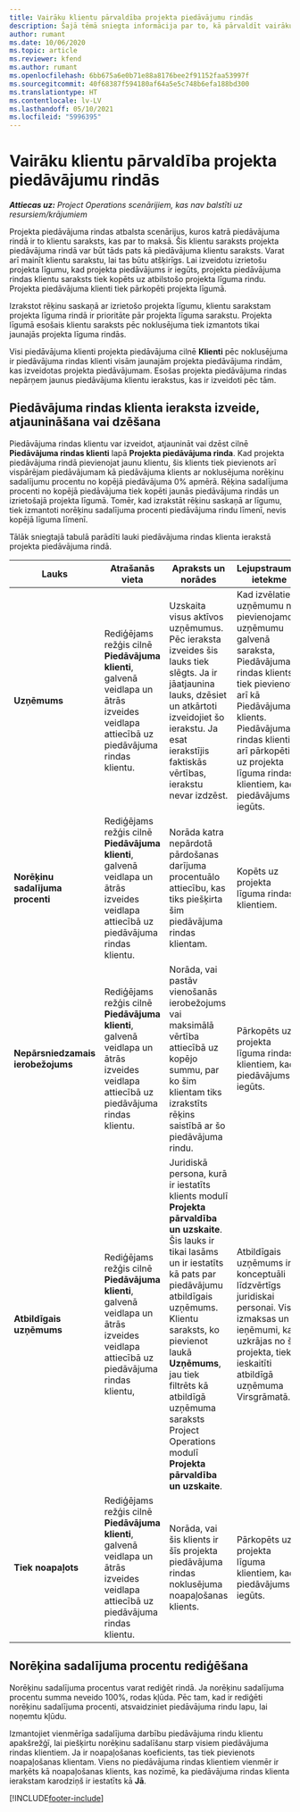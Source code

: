 ```yaml
---
title: Vairāku klientu pārvaldība projekta piedāvājumu rindās
description: Šajā tēmā sniegta informācija par to, kā pārvaldīt vairākus klientus projekta piedāvājuma rindās.
author: rumant
ms.date: 10/06/2020
ms.topic: article
ms.reviewer: kfend
ms.author: rumant
ms.openlocfilehash: 6bb675a6e0b71e88a8176bee2f91152faa53997f
ms.sourcegitcommit: 40f68387f594180af64a5e5c748b6efa188bd300
ms.translationtype: HT
ms.contentlocale: lv-LV
ms.lasthandoff: 05/10/2021
ms.locfileid: "5996395"
---
```

# <a name="manage-multiple-customers-on-project-based-quote-lines"></a>Vairāku klientu pārvaldība projekta piedāvājumu rindās

_**Attiecas uz:** Project Operations scenārijiem, kas nav balstīti uz resursiem/krājumiem_

Projekta piedāvājuma rindas atbalsta scenārijus, kuros katrā piedāvājuma rindā ir to klientu saraksts, kas par to maksā. Šis klientu saraksts projekta piedāvājuma rindā var būt tāds pats kā piedāvājuma klientu saraksts. Varat arī mainīt klientu sarakstu, lai tas būtu atšķirīgs. Lai izveidotu izrietošu projekta līgumu, kad projekta piedāvājums ir iegūts, projekta piedāvājuma rindas klientu saraksts tiek kopēts uz atbilstošo projekta līguma rindu. Projekta piedāvājuma klienti tiek pārkopēti projekta līgumā.

Izrakstot rēķinu saskaņā ar izrietošo projekta līgumu, klientu sarakstam projekta līguma rindā ir prioritāte pār projekta līguma sarakstu. Projekta līgumā esošais klientu saraksts pēc noklusējuma tiek izmantots tikai jaunajās projekta līguma rindās.

Visi piedāvājuma klienti projekta piedāvājuma cilnē **Klienti** pēc noklusējuma ir piedāvājuma rindas klienti visām jaunajām projekta piedāvājuma rindām, kas izveidotas projekta piedāvājumam. Esošas projekta piedāvājuma rindas nepārņem jaunus piedāvājuma klientu ierakstus, kas ir izveidoti pēc tām.

## <a name="create-update-or-delete-a-quote-line-customer-record"></a>Piedāvājuma rindas klienta ieraksta izveide, atjaunināšana vai dzēšana

Piedāvājuma rindas klientu var izveidot, atjaunināt vai dzēst cilnē **Piedāvājuma rindas klienti** lapā **Projekta piedāvājuma rinda**. Kad projekta piedāvājuma rindā pievienojat jaunu klientu, šis klients tiek pievienots arī vispārējam piedāvājumam kā piedāvājuma klients ar noklusējuma norēķinu sadalījumu procentu no kopējā piedāvājuma 0% apmērā. Rēķina sadalījuma procenti no kopējā piedāvājuma tiek kopēti jaunās piedāvājuma rindās un izrietošajā projekta līgumā. Tomēr, kad izrakstāt rēķinu saskaņā ar līgumu, tiek izmantoti norēķinu sadalījuma procenti piedāvājuma rindu līmenī, nevis kopējā līguma līmenī. 

Tālāk sniegtajā tabulā parādīti lauki piedāvājuma rindas klienta ierakstā projekta piedāvājuma rindā.

| Lauks | Atrašanās vieta | Apraksts un norādes | Lejupstraumes ietekme |
| --- | --- | --- | --- |
| **Uzņēmums** | Rediģējams režģis cilnē **Piedāvājuma klienti**, galvenā veidlapa un ātrās izveides veidlapa attiecībā uz piedāvājuma rindas klientu. | Uzskaita visus aktīvos uzņēmumus. Pēc ieraksta izveides šis lauks tiek slēgts. Ja ir jāatjaunina lauks, dzēsiet un atkārtoti izveidojiet šo ierakstu. Ja esat ierakstījis faktiskās vērtības, ierakstu nevar izdzēst. | Kad izvēlaties uzņēmumu no pievienojamo uzņēmumu galvenā saraksta, Piedāvājuma rindas klients tiek pievienots arī kā Piedāvājuma klients. Piedāvājuma rindas klienti arī pārkopēti uz projekta līguma rindas klientiem, kad piedāvājums ir iegūts. |
| **Norēķinu sadalījuma procenti** | Rediģējams režģis cilnē **Piedāvājuma klienti**, galvenā veidlapa un ātrās izveides veidlapa attiecībā uz piedāvājuma rindas klientu. | Norāda katra nepārdotā pārdošanas darījuma procentuālo attiecību, kas tiks piešķirta šim piedāvājuma rindas klientam. | Kopēts uz projekta līguma rindas klientiem. |
| **Nepārsniedzamais ierobežojums** | Rediģējams režģis cilnē **Piedāvājuma klienti**, galvenā veidlapa un ātrās izveides veidlapa attiecībā uz piedāvājuma rindas klientu. | Norāda, vai pastāv vienošanās ierobežojums vai maksimālā vērtība attiecībā uz kopējo summu, par ko šim klientam tiks izrakstīts rēķins saistībā ar šo piedāvājuma rindu. | Pārkopēts uz projekta līguma rindas klientiem, kad piedāvājums ir iegūts. |
| **Atbildīgais uzņēmums** | Rediģējams režģis cilnē **Piedāvājuma klienti**, galvenā veidlapa un ātrās izveides veidlapa attiecībā uz piedāvājuma rindas klientu, | Juridiskā persona, kurā ir iestatīts klients modulī **Projekta pārvaldība un uzskaite**. Šis lauks ir tikai lasāms un ir iestatīts kā pats par piedāvājumu atbildīgais uzņēmums. Klientu saraksts, ko pievienot laukā **Uzņēmums**, jau tiek filtrēts kā atbildīgā uzņēmuma saraksts Project Operations modulī **Projekta pārvaldība un uzskaite**. | Atbildīgais uzņēmums ir konceptuāli līdzvērtīgs juridiskai personai. Visas izmaksas un ieņēmumi, kas uzkrājas no šī projekta, tiek ieskaitīti atbildīgā uzņēmuma Virsgrāmatā. |
| **Tiek noapaļots** | Rediģējams režģis cilnē **Piedāvājuma klienti**, galvenā veidlapa un ātrās izveides veidlapa attiecībā uz piedāvājuma rindas klientu. | Norāda, vai šis klients ir šīs projekta piedāvājuma rindas noklusējuma noapaļošanas klients. | Pārkopēts uz projekta līguma klientiem, kad piedāvājums ir iegūts. |

## <a name="edit-billing-split-percentages"></a>Norēķina sadalījuma procentu rediģēšana

Norēķinu sadalījuma procentus varat rediģēt rindā. Ja norēķinu sadalījuma procentu summa neveido 100%, rodas kļūda. Pēc tam, kad ir rediģēti norēķinu sadalījuma procenti, atsvaidziniet piedāvājuma rindu lapu, lai noņemtu kļūdu.

Izmantojiet vienmērīga sadalījuma darbību piedāvājuma rindu klientu apakšrežģī, lai piešķirtu norēķinu sadalīšanu starp visiem piedāvājuma rindas klientiem. Ja ir noapaļošanas koeficients, tas tiek pievienots noapaļošanas klientam. Viens no piedāvājuma rindas klientiem vienmēr ir marķēts kā noapaļošanas klients, kas nozīmē, ka piedāvājuma rindas klienta ierakstam karodziņš ir iestatīts kā **Jā**. 


[!INCLUDE[footer-include](../includes/footer-banner.md)]